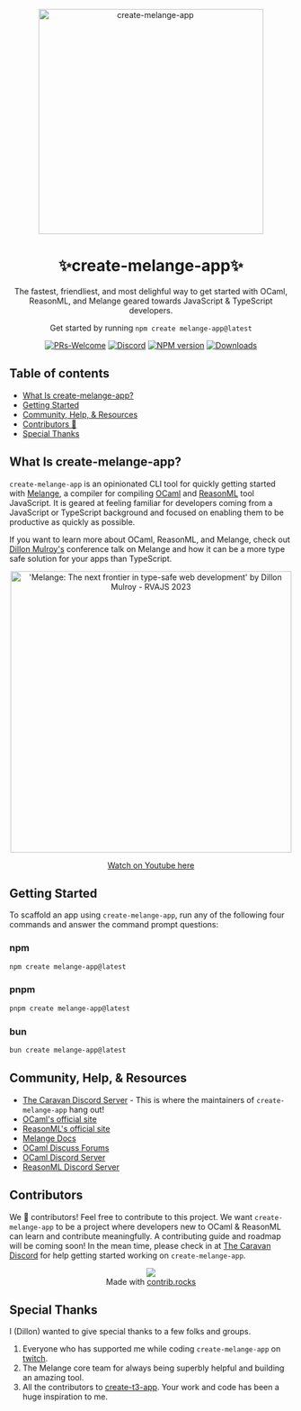 <p align="center">
  <picture>
    <source media="(prefers-color-scheme: dark)" srcset="https://github.com/dmmulroy/create-melange-app/assets/2755722/4270abef-9754-4d4f-9e33-3a9a53bec0ec">
    <img src="https://github.com/dmmulroy/create-melange-app/assets/2755722/4270abef-9754-4d4f-9e33-3a9a53bec0ec" width="400" alt="create-melange-app">
</picture>
</p>

<h1 align="center">
  ✨create-melange-app✨
</h1>

<p align="center">
  The fastest, friendliest, and most delighful way to get started with OCaml, 
  ReasonML, and Melange geared towards JavaScript & TypeScript developers. 
</p>

<p align="center">
  Get started by running <code>npm create melange-app@latest</code>
</p>

<div align="center">

[![PRs-Welcome][contribute-image]][contribute-url]
[![Discord](https://img.shields.io/discord/1155360855748251788?color=%235865F2&label=Discord&logo=discord&logoColor=%23fff)](https://discord.gg/fNvVdsUWHE)
[![NPM version][npm-image]][npm-url]
[![Downloads][downloads-image]][npm-url]

</div>

## Table of contents

- <a href="#about">What Is create-melange-app?</a>
- <a href="#getting-started">Getting Started</a>
- <a href="#community">Community, Help, & Resources</a>
- <a href="#contributors">Contributors 🫶</a>
- <a href="#special-thanks">Special Thanks</a>

<h2 id="about">What Is create-melange-app?</h2>

<div>
<p><code>create-melange-app</code> is an opinionated CLI tool for quickly getting 
started with <a href="https://melange.re" target="_blank">Melange</a>, a 
compiler for compiling <a href="https://ocaml.org" target="_blank">OCaml</a>
and <a href="https://reasonml.github.io" target="_blank">ReasonML</a> tool
JavaScript. It is geared at feeling familiar for developers coming from a 
JavaScript or TypeScript background and focused on enabling them to be 
productive as quickly as possible.</p>

<p>If you want to learn more about OCaml, ReasonML, and Melange,
check out 
<a href="https://github.com/dmmulroy" target="_blank">Dillon Mulroy's</a>
conference talk on Melange and how it can be a more type safe solution for your 
apps than TypeScript.</p>
<div align="center">

<a href="[http://www.youtube.com/watch?v=PbjHxIuHduU](https://www.youtube.com/watch?v=zG7JejHlQoM)" target="_blank">
  <p align="center">
    <img src="https://github.com/dmmulroy/create-melange-app/assets/2755722/e0926aed-011e-4a82-95bc-cea37703c4b1" alt="'Melange: The next frontier in type-safe web development' by Dillon Mulroy - RVAJS 2023" width="500" />
  </p>
</a>

<a href="http://www.youtube.com/watch?v=PbjHxIuHduU" target="_blank">
  <p align="center">Watch on Youtube here</p>
</a>
</div>
</div>

<h2 id="getting-started">Getting Started</h2>

To scaffold an app using `create-melange-app`, run any of the following four commands
and answer the command prompt questions:

### npm

```bash
npm create melange-app@latest
```

<!-- ### yarn

```bash
yarn create melange-app
``` -->

### pnpm

```bash
pnpm create melange-app@latest
```

### bun

```bash
bun create melange-app@latest
```

<h2 id="community">Community, Help, & Resources</h2>

- [The Caravan Discord Server](https://discord.gg/fNvVdsUWHE) - This is where
  the maintainers of `create-melange-app` hang out!
- [OCaml's official site](https://ocam.org)
- [ReasonML's official site](https://reasonml.github.io/)
- [Melange Docs](https://melange.re)
- [OCaml Discuss Forums](https://discuss.ocaml.org/)
- [OCaml Discord Server](https://discord.gg/Qpzjmc4t)
- [ReasonML Discord Server](https://discord.gg/jPEH58TU)

<h2 id="contributors">Contributors</h2>

We 🫶 contributors! Feel free to contribute to this project. We want
`create-melange-app` to be a project where developers new to OCaml & ReasonML
can learn and contribute meaningfully. A contributing guide and roadmap will
be coming soon! In the mean time, please check in at
[The Caravan Discord](https://discord.gg/fNvVdsUWHE) for
help getting started working on `create-melange-app`.

<div align="center">
<a href="https://github.com/dmmulroy/create-melange-app/graphs/contributors">
  <img src="https://contrib.rocks/image?repo=dmmulroy/create-melange-app" />
</a>
</br>
Made with <a href="http://contrib.rocks">contrib.rocks</a>
</div>

<h2 id="special-thanks">Special Thanks</h2>
<p>I (Dillon) wanted to give special thanks to a few folks and groups.</p>

1. Everyone who has supported me while coding `create-melange-app` on [twitch](https://twitch.tv/dmmulroy).
2. The Melange core team for always being superbly helpful and building an amazing tool.
3. All the contributors to [create-t3-app](https://github.com/t3-oss/create-t3-app/tree/main). Your work and code has been a huge inspiration to me.

[downloads-image]: https://img.shields.io/npm/dm/create-melange-app?color=209fb5&logoColor=364fc7
[npm-url]: https://www.npmjs.com/package/create-melange-app
[npm-image]: https://img.shields.io/npm/v/create-melange-app?color=e64553&logoColor=0b7285
[contribute-url]: https://github.com/dmmulroy/create-melange-app/blob/main/CONTRIBUTING.md
[contribute-image]: https://img.shields.io/badge/PRs-welcome-blue.svg
